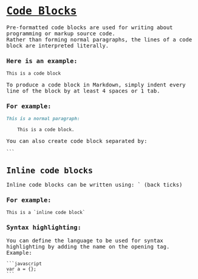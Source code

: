 <link rel="preconnect" href="https://fonts.gstatic.com">
<link href="https://fonts.googleapis.com/css2?family=Inconsolata&display=swap" rel="stylesheet">

<div style="font-family: 'Inconsolata', monospace;">

# <ins> Code Blocks </ins>

Pre-formatted code blocks are used for writing about programming or markup source code. <br> Rather than forming normal paragraphs, the lines of a code block are interpreted literally.

### **Here is an example:**

```markdown
This is a code block
```

To produce a code block in Markdown, simply indent every line of the block by at least 4 spaces or 1 tab.

### **For example:**

```markdown
This is a normal paragraph:

    This is a code block.
```

You can also create code block separated by:

    ```

## Inline code blocks

Inline code blocks can be written using: ` (back ticks)

### **For example:**

    This is a `inline code block`

### **Syntax highlighting:**

You can define the language to be used for syntax highlighting by adding the name on the opening tag. Example:

    ```javascript
    var a = {};
    ```

</div>